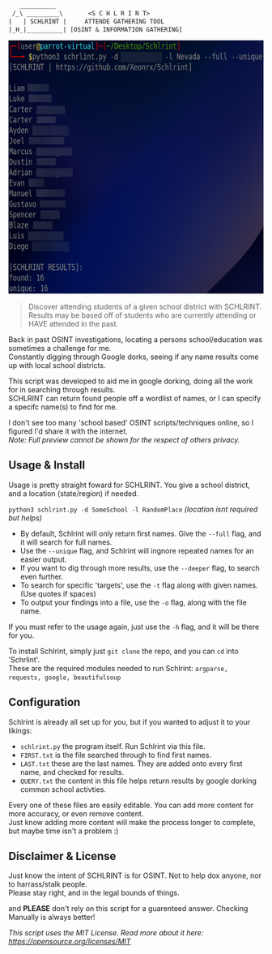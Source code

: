  ```
    __________
  /_\ _________\       <S C H L R I N T>
|   | SCHLRINT |     ATTENDE GATHERING TOOL
|_H_|__________| [OSINT & INFORMATION GATHERING]
```

<p align="center">
  <img width="600" height="500" src="https://github.com/Xeonrx/Schlrint/blob/main/img/sample.png">
</p>

>Discover attending students of a given school district with SCHLRINT.<br />
>Results may be based off of students who are currently attending or HAVE attended in the past.


Back in past OSINT investigations, locating a persons school/education was sometimes a challenge for me.<br />
Constantly digging through Google dorks, seeing if any name results come up with local school districts.

This script was developed to aid me in google dorking, doing all the work for in searching through results.<br />
SCHLRINT can return found people off a wordlist of names, or I can specify a specifc name(s) to find for me.

I don't see too many 'school based' OSINT scripts/techniques online, so I figured I'd share it with the internet.<br />
*Note: Full preview cannot be shown for the respect of others privacy.*

## Usage & Install
Usage is pretty straight foward for SCHLRINT. You give a school district, and a location (state/region) if needed.

`python3 schlrint.py -d SomeSchool -l RandomPlace` *(location isnt required but helps)*

- By default, Schlrint will only return first names. Give the `--full` flag, and it will search for full names.
- Use the `--unique` flag, and Schlrint will ingnore repeated names for an easier output.
- If you want to dig through more results, use the `--deeper` flag, to search even further.
- To search for specific 'targets', use the `-t` flag along with given names. (Use quotes if spaces)
- To output your findings into a file, use the `-o` flag, along with the file name.
 
If you must refer to the usage again, just use the `-h` flag, and it will be there for you.

To install Schlrint, simply just `git clone` the repo, and you can `cd` into 'Schrlint'.<br />
These are the required modules needed to run Schlrint: `argparse, requests, google, beautifulsoup`


## Configuration
Schlrint is already all set up for you, but if you wanted to adjust it to your likings:
- `schlrint.py` the program itself. Run Schlrint via this file.
- `FIRST.txt` is the file searched through to find first names.
- `LAST.txt` these are the last names. They are added onto every first name, and checked for results.
- `QUERY.txt` the content in this file helps return results by google dorking common school activties.

Every one of these files are easily editable. You can add more content for more accuracy, or even remove content.<br />
Just know adding more content will make the process longer to complete, but maybe time isn't a problem :)

## Disclaimer & License
Just know the intent of SCHLRINT is for OSINT. Not to help dox anyone, nor to harrass/stalk people.<br />
Please stay right, and in the legal bounds of things.

and **PLEASE** don't rely on this script for a guarenteed answer. Checking Manually is always better!

*This script uses the MIT License. Read more about it here: https://opensource.org/licenses/MIT*
